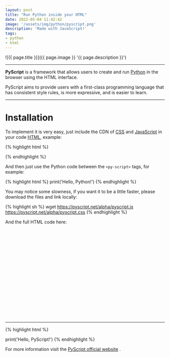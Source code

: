 ```yaml
---
layout: post
title: "Run Python inside your HTML"
date: 2022-05-04 11:42:42
image: '/assets/img/python/pyscript.png'
description: 'Made with JavaScript!'
tags:
- python
- html
---
```


![{{ page.title }}]({{ page.image }} '{{ page.description }}')

---

**PyScript** is a framework that allows users to create and run [Python](https://terminalroot.com/tags#python) in the browser using the HTML interface.

PyScript aims to provide users with a first-class programming language that has consistent style rules, is more expressive, and is easier to learn.

---

# Installation
To implement it is very easy, just include the CDN of [CSS](https://terminalroot.com/tags#css) and [JavaScript](https://terminalroot.com/tags#javascript) in your code [HTML](https://terminalroot.com/tags#html), example:

{% highlight html %}
<link rel="stylesheet" href="https://pyscript.net/alpha/pyscript.css" />
<script defer src="https://pyscript.net/alpha/pyscript.js"></script>
{% endhighlight %}

And then just use the Python code between the `<py-script>` tags, for example:

{% highlight html %}
<py-script> print('Hello, Python!') </py-script>
{% endhighlight %}

You may notice some slowness, if you want it to be a little faster, please download the files and link locally:

{% highlight sh %}
wget https://pyscript.net/alpha/pyscript.js https://pyscript.net/alpha/pyscript.css
{% endhighlight %}

And the full HTML code here:


<!-- SQUARE - GAMES ROOT -->
<script async src="//pagead2.googlesyndication.com/pagead/js/adsbygoogle.js"></script>
<ins class="adsbygoogle"
style="display:inline-block;width:336px;height:280px"
data-ad-client="ca-pub-2838251107855362"
data-ad-slot="5351066970"></ins>
<script>
(adsbygoogle = window.adsbygoogle || []).push({});
</script>

---

{% highlight html %}
<!DOCTYPE html>
<html lang="en">
  <head>
    <title>PyScript</title>
    <meta charset="UTF-8">
    <meta name="viewport" content="width=device-width, initial-scale=1">
    <link rel="stylesheet" href="./pyscript.css" />
  </head>
  <body>
    <py-script> print('Hello, PyScript!') </py-script>
    <script defer src="./pyscript.js"></script>
  </body>
</html>
{% endhighlight %}

For more information visit the [PyScript official website](https://pyscript.net/) .

